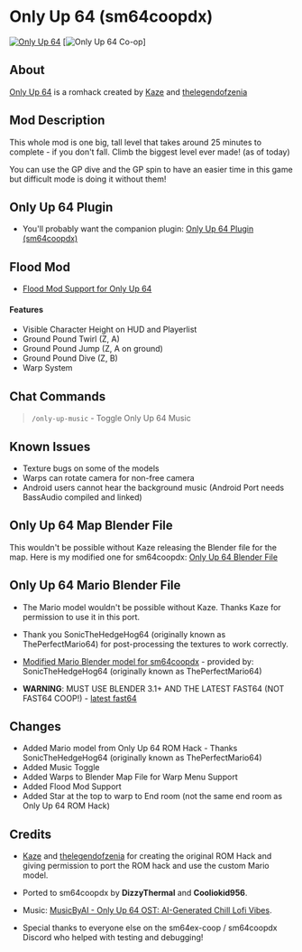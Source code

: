 # Only Up 64 (sm64coopdx)

[![Only Up 64](https://img.youtube.com/vi/si8lXj90Cdk/0.jpg)](https://www.youtube.com/watch?v=si8lXj90Cdk)
[![Only Up 64 Co-op](https://github.com/user-attachments/assets/e67c309e-6d51-4b0d-ac93-27922faf47fd)]

## About

[Only Up 64](https://romhacking.com/hack/only-up-64) is a romhack created by [Kaze](https://romhacking.com/user/Kaze) and [thelegendofzenia](https://romhacking.com/user/thelegendofzeina)

## Mod Description

This whole mod is one big, tall level that takes around 25 minutes to complete - if you don't fall. Climb the biggest level ever made! (as of today)

You can use the GP dive and the GP spin to have an easier time in this game but difficult mode is doing it without them!

## Only Up 64 Plugin

* You'll probably want the companion plugin: [Only Up 64 Plugin (sm64coopdx)](https://github.com/DizzyThermal/sm64coopdx-only-up-64-plugin)

## Flood Mod

* [Flood Mod Support for Only Up 64](https://github.com/DizzyThermal/sm64coopdx-only-up-64-flood)

#### Features

* Visible Character Height on HUD and Playerlist
* Ground Pound Twirl (Z, A)
* Ground Pound Jump (Z, A on ground)
* Ground Pound Dive (Z, B)
* Warp System

## Chat Commands

> `/only-up-music` - Toggle Only Up 64 Music

## Known Issues

* Texture bugs on some of the models
* Warps can rotate camera for non-free camera
* Android users cannot hear the background music (Android Port needs BassAudio compiled and linked)

## Only Up 64 Map Blender File

This wouldn't be possible without Kaze releasing the Blender file for the map. Here is my modified one for sm64coopdx: [Only Up 64 Blender File](https://drive.google.com/file/d/1PRjuysbOzZa5if1Z0gtNwF1o1D6IrDIq/view)

## Only Up 64 Mario Blender File

* The Mario model wouldn't be possible without Kaze. Thanks Kaze for permission to use it in this port.

* Thank you SonicTheHedgeHog64 (originally known as ThePerfectMario64) for post-processing the textures to work correctly.
* [Modified Mario Blender model for sm64coopdx](https://drive.google.com/file/d/1nY9krLISbnVK8o5EYZ_5Mwvq_zeATFBU/view?usp=sharing) - provided by: SonicTheHedgeHog64 (originally known as ThePerfectMario64)

* **WARNING**: MUST USE BLENDER 3.1+ AND THE LATEST FAST64 (NOT FAST64 COOP!) - [latest fast64](https://github.com/Fast-64/fast64/archive/refs/heads/main.zip)

## Changes

* Added Mario model from Only Up 64 ROM Hack - Thanks SonicTheHedgeHog64 (originally known as ThePerfectMario64)
* Added Music Toggle
* Added Warps to Blender Map File for Warp Menu Support
* Added Flood Mod Support
* Added Star at the top to warp to End room (not the same end room as Only Up 64 ROM Hack)

## Credits

* [Kaze](https://romhacking.com/user/Kaze) and [thelegendofzenia](https://romhacking.com/user/thelegendofzeina)
  for creating the original ROM Hack and giving permission to port the ROM hack and use the custom Mario model.

* Ported to sm64coopdx by **DizzyThermal** and **Cooliokid956**.

* Music: [MusicByAI - Only Up 64 OST: AI-Generated Chill Lofi Vibes](https://www.youtube.com/watch?v=bdoHcW4n6-k).

* Special thanks to everyone else on the sm64ex-coop / sm64coopdx Discord who helped with testing and debugging!
